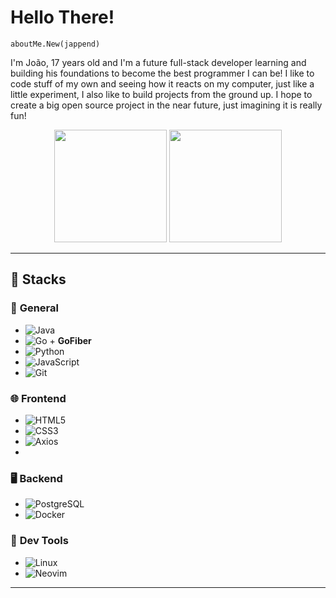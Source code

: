 # Hello There!

`aboutMe.New(jappend)`

I'm João, 17 years old and I'm a future full-stack developer learning and building his foundations to become
the best programmer I can be! I like to code stuff of my own and seeing how it reacts on my computer, just like
a little experiment, I also like to build projects from the ground up. I hope to create a big open 
source project in the near future, just imagining it is really fun!

<div align="center">
   <img height="180em"
        src="https://github-readme-stats.vercel.app/api?username=jappend&count_private=true&show_icons=true&theme=codeSTACKr" />
   <img height="180em"
       src="https://github-readme-stats.vercel.app/api/top-langs/?username=jappend&layout=compact&theme=codeSTACKr&langs_count=7" />
</div>

---

## 🚀 Stacks

### 🧰 **General**
- ![Java](https://img.shields.io/badge/Java-%23f8981d?style=flat&logo=java&logoColor=white)
- ![Go](https://img.shields.io/badge/Go-%2300ADD8?style=flat&logo=go&logoColor=white) + **GoFiber**
- ![Python](https://img.shields.io/badge/Python-%2314354C?style=flat&logo=python&logoColor=white)
- ![JavaScript](https://img.shields.io/badge/JavaScript-%23F7DF1E?style=flat&logo=javascript&logoColor=white)
- ![Git](https://img.shields.io/badge/Git-%23F05032?style=flat&logo=git&logoColor=white)

### 🌐 **Frontend**
- ![HTML5](https://img.shields.io/badge/HTML5-%23E34F26?style=flat&logo=html5&logoColor=white)
- ![CSS3](https://img.shields.io/badge/CSS3-%231572B6?style=flat&logo=css3&logoColor=white)
- ![Axios](https://img.shields.io/badge/Axios-%230EAF3A?style=flat&logo=axios&logoColor=white)
- 
### 🖥️ **Backend**
- ![PostgreSQL](https://img.shields.io/badge/PostgreSQL-%23316192?style=flat&logo=postgresql&logoColor=white)
- ![Docker](https://img.shields.io/badge/Docker-%232496ED?style=flat&logo=docker&logoColor=white)

### 💾 **Dev Tools**
- ![Linux](https://img.shields.io/badge/Linux-%23FCC624?style=flat&logo=linux&logoColor=black)
- ![Neovim](https://img.shields.io/badge/Neovim-%2333FF00?style=flat&logo=neovim&logoColor=black)

---
